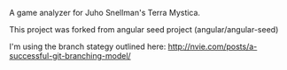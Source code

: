 A game analyzer for Juho Snellman's Terra Mystica.

This project was forked from angular seed project (angular/angular-seed)

I'm using the branch stategy outlined here: http://nvie.com/posts/a-successful-git-branching-model/
